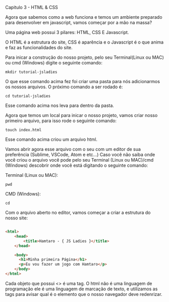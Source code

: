 Capitulo 3 - HTML & CSS

Agora que sabemos como a web funciona e temos um ambiente preparado para desenvolver em javascript, vamos começar por a mão na massa?

Uma página web possui 3 pilares: HTML, CSS E Javascript.

O HTML é a estrutura do site, CSS é aparência e o Javascript é o que anima e faz as funcionalidades do site.

Para inicar a construção do nosso projeto, pelo seu Terminal(Linux ou MAC) ou cmd (Windows) digite o seguinte comando:

```
mkdir tutorial-jsladies
```
O que esse comando acima fez foi criar uma pasta para nós adicionarmos os nossos arquivos. O próximo comando a ser rodado é:

```
cd tutorial-jsladies
```
Esse comando acima nos leva para dentro da pasta.

Agora que temos um local para inicar o nosso projeto, vamos criar nosso primeiro arquivo, para isso rode o seguinte comando:

```
touch index.html
```
Esse comando acima criou um arquivo html.

Vamos abrir agora esse arquivo com o seu com um editor de sua preferência (Sublime, VSCode, Atom e etc...)
Caso você não saiba onde você criou o arquivo você pode pelo seu Terminal (Linux ou MAC)/cmd (Windows) descobrir onde você está digitando o seguinte comando:

Terminal (Linux ou MAC):
```
pwd 
```

CMD (Windows):
```
cd
```
Com o arquivo aberto no editor, vamos começar a criar a estrutura do nosso site:
```html

<html>
    <head>
        <title>Hamtaro - { JS Ladies }</title>
    </head>

    <body>
      <h1>Minha primeira Página</h1>
      <p>Eu vou fazer um jogo com Hamtaro</p>
    </body>
</html>
```
 Cada objeto que possui <> é uma tag. O html não é uma linguagem de programação ele é uma linguagem de marcação de texto, e utilizamos as tags para avisar qual é o elemento que o nosso navegador deve redenrizar.
    
